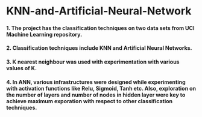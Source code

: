 # KNN-and-Artificial-Neural-Network

#### 1. The project has the classification techniques on two data sets from UCI Machine Learning repository.
#### 2. Classification techniques include KNN and Artificial Neural Networks.
#### 3. K nearest neighbour was used with experimentation with various values of K.
#### 4. In ANN, various infrastructures were designed while experimenting with activation functions like Relu, Sigmoid, Tanh etc. Also, exploration on the number of layers and number of nodes in hidden layer were key to achieve maximum exporation with respect to other classification techniques.

